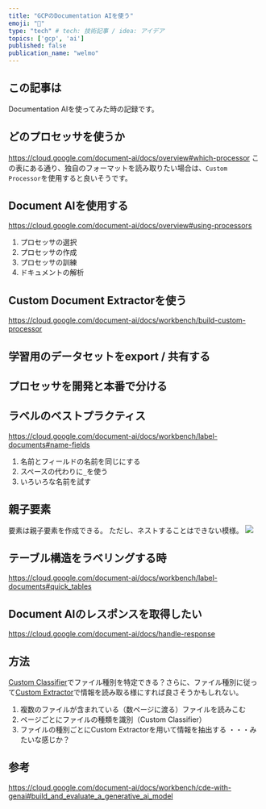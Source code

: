```yaml
---
title: "GCPのDocumentation AIを使う"
emoji: "👏"
type: "tech" # tech: 技術記事 / idea: アイデア
topics: ['gcp', 'ai']
published: false
publication_name: "welmo"
---
```

## この記事は
Documentation AIを使ってみた時の記録です。

## どのプロセッサを使うか
https://cloud.google.com/document-ai/docs/overview#which-processor
この表にある通り、独自のフォーマットを読み取りたい場合は、`Custom Processor`を使用すると良いそうです。

## Document AIを使用する
https://cloud.google.com/document-ai/docs/overview#using-processors
1. プロセッサの選択
1. プロセッサの作成
1. プロセッサの訓練
1. ドキュメントの解析

## Custom Document Extractorを使う
https://cloud.google.com/document-ai/docs/workbench/build-custom-processor

## 学習用のデータセットをexport / 共有する

## プロセッサを開発と本番で分ける

## ラベルのベストプラクティス
https://cloud.google.com/document-ai/docs/workbench/label-documents#name-fields
1. 名前とフィールドの名前を同じにする
1. スペースの代わりに`_`を使う
1. いろいろな名前を試す

## 親子要素
要素は親子要素を作成できる。
ただし、ネストすることはできない模様。
![](https://storage.googleapis.com/zenn-user-upload/959d1c12099e-20240328.png)

## テーブル構造をラベリングする時
https://cloud.google.com/document-ai/docs/workbench/label-documents#quick_tables

## Document AIのレスポンスを取得したい
https://cloud.google.com/document-ai/docs/handle-response

## 方法
[Custom Classifier](https://cloud.google.com/document-ai/docs/processors-list#processor_CUSTOM_CLASSIFICATION_PROCESSOR)でファイル種別を特定できる？さらに、ファイル種別に従って[Custom Extractor](https://cloud.google.com/document-ai/docs/processors-list#processor_cde)で情報を読み取る様にすれば良さそうかもしれない。

1. 複数のファイルが含まれている（数ページに渡る）ファイルを読みこむ
1. ページごとにファイルの種類を識別（Custom Classifier）
1. ファイルの種別ごとにCustom Extractorを用いて情報を抽出する
・・・みたいな感じか？

## 参考

https://cloud.google.com/document-ai/docs/workbench/cde-with-genai#build_and_evaluate_a_generative_ai_model
